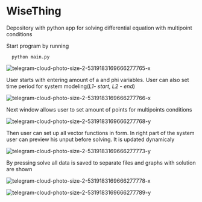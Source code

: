 # WiseThing
Depository with python app for solving differential equation with multipoint conditions

Start program by running 
```
  python main.py
```

![telegram-cloud-photo-size-2-5319183169666277765-x](https://github.com/user-attachments/assets/b57dffe6-c768-4046-8fe6-759983a4a0aa)

User starts with entering amount of a and phi variables. User can also set time period for system modeling(*L1- start, L2 - end*)

![telegram-cloud-photo-size-2-5319183169666277766-x](https://github.com/user-attachments/assets/0dde48bb-82f5-4e31-bf1b-c781da1ce11f)

Next window allows user to set amount of points for multipoints conditions

![telegram-cloud-photo-size-2-5319183169666277768-y](https://github.com/user-attachments/assets/3f0e3f5e-da70-4109-941e-5b268802afa2)

Then user can set up all vector functions in form. In right part of the system user can preview his unput before solving. It is updated dynamicaly

![telegram-cloud-photo-size-2-5319183169666277773-y](https://github.com/user-attachments/assets/9743ff09-26db-4679-bff2-9a0a463f73c4)

By pressing solve all data is saved to separate files and graphs with solution are shown

![telegram-cloud-photo-size-2-5319183169666277778-x](https://github.com/user-attachments/assets/b599dd74-cced-41b9-b81a-32b99d85ca91)

![telegram-cloud-photo-size-2-5319183169666277789-y](https://github.com/user-attachments/assets/b8c33297-e44e-4501-b0b9-b63693637325)


